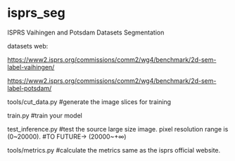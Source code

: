 # isprs_seg
ISPRS Vaihingen and Potsdam Datasets Segmentation

datasets web: 

https://www2.isprs.org/commissions/comm2/wg4/benchmark/2d-sem-label-vaihingen/

https://www2.isprs.org/commissions/comm2/wg4/benchmark/2d-sem-label-potsdam/

tools/cut_data.py
#generate the image slices for training

train.py
#train your model

test_inference.py
#test the source large size image. pixel resolution range is (0~20000). 
#TO FUTURE-> (20000~+∞)

tools/metrics.py
#calculate the metrics same as the isprs official website.